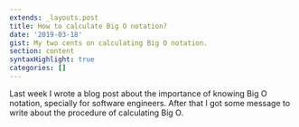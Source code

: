 ```yaml
---
extends: _layouts.post
title: How to calculate Big O notation?
date: '2019-03-18'
gist: My two cents on calculating Big O notation.
section: content
syntaxHighlight: true
categories: []
---
```


Last week I wrote a blog post about the importance of knowing Big O notation, specially for software engineers. After that I got some message to write about the procedure of calculating Big O.
